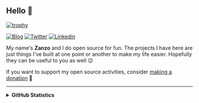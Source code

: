 <!--
**zanzo420/Zanzo420** is a ✨ _special_ ✨ repository because its `README.md` (this file) appears on your GitHub profile.

Here are some ideas to get you started:

- 🔭 I’m currently working on ...
- 🌱 I’m currently learning ...
- 👯 I’m looking to collaborate on ...
- 🤔 I’m looking for help with ...
- 💬 Ask me about ...
- 📫 How to reach me: ...
- 😄 Pronouns: ...
- ⚡ Fun fact: ...
-->
## Hello 👋
[![trophy](https://github-profile-trophy.vercel.app/?username=zanzo420&theme=nord)](https://github.com/zanzo420/github-profile-trophy)


[![Blog](https://img.shields.io/badge/blog-FFA500?style=for-the-badge&logo=rss&logoColor=white)](https://Zanzo.me/blog)
[![Twitter](https://img.shields.io/badge/Twitter-1DA1F2?style=for-the-badge&logo=twitter&logoColor=white)](https://twitter.com/xZanzo420x)
[![Linkedin](https://img.shields.io/badge/LinkedIn-0077B5?style=for-the-badge&logo=linkedin&logoColor=white)](https://linkedin.com/in/Zanzo420)

My name's **Zanzo** and I do open source for fun. The projects I have here are just things I've built at one point or another to make my life easier. Hopefully they can be useful to you as well 😉

If you want to support my open source activities, consider [making a donation](https://Zanzo.me/donate) 💛

<hr />

<details>
  <summary><b>GitHub Statistics</b></summary>
  <div>
    <img height="135px" src="https://github-readme-stats.vercel.app/api?username=Zanzo420&hide_title=true&hide_border=true&show_icons=true&include_all_commits=true&count_private=true&line_height=21&theme=dark" />
    <img height="135px" src="https://github-readme-stats.vercel.app/api/top-langs/?username=Zanzo420&hide=html&hide_title=true&hide_border=true&layout=compact&langs_count=8&theme=dark" />
  </div>
</details>
